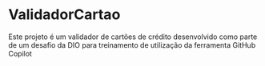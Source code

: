 # ValidadorCartao
Este projeto é um validador de cartões de crédito desenvolvido como parte de um desafio da DIO para treinamento de utilização da ferramenta GitHub Copilot
